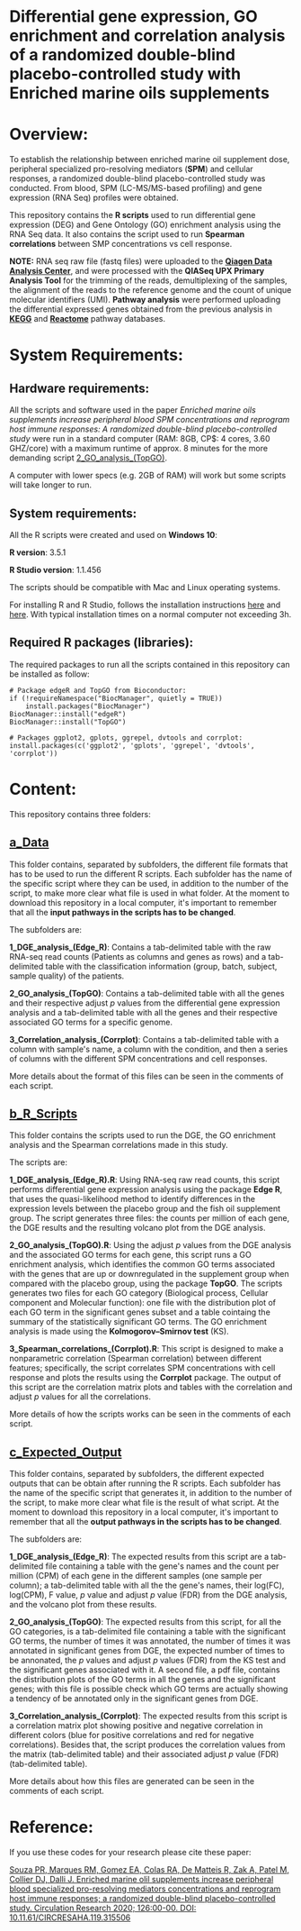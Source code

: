 # Differential gene expression, GO enrichment and correlation analysis of a randomized double-blind placebo-controlled study with Enriched marine oils supplements 

# Overview: 

To establish the relationship between enriched marine oil supplement dose, peripheral specialized pro-resolving mediators (**SPM**) and cellular responses, a randomized double-blind placebo-controlled study was conducted. From blood, SPM (LC-MS/MS-based profiling) and gene expression (RNA Seq) profiles were obtained.  

This repository contains the **R scripts** used to run differential gene expression (DEG) and Gene Ontology (GO) enrichment analysis using the RNA Seq data. It also contains the script used to run **Spearman correlations** between SMP concentrations vs cell response.

**NOTE:** RNA seq raw file (fastq files) were uploaded to the [**Qiagen Data Analysis Center**](www.qiagen.com/GeneGlobe), and were processed with the **QIASeq UPX Primary Analysis Tool** for the trimming of the reads, demultiplexing of the samples, the alignment of the reads to the reference genome and the count of unique molecular identifiers (UMI). **Pathway analysis** were performed uploading the differential expressed genes obtained from the previous analysis in [**KEGG**](https://www.genome.jp/kegg/) and [**Reactome**](https://reactome.org/) pathway databases.  

# System Requirements: 

## Hardware requirements: 

All the scripts and software used in the paper *Enriched marine oils supplements increase peripheral blood SPM concentrations and reprogram host immune responses: A randomized double-blind placebo-controlled study* were run in a standard computer (RAM: 8GB, CP$: 4 cores, 3.60 GHZ/core) with a maximum runtime of approx. 8 minutes for the more demanding script [2_GO_analysis_(TopGO)](https://github.com/eagomezc/2019_DGE_Correlation_Oil_supplements_study/blob/master/b_R_Scripts/2_GO_analysis_(TopGO).R). 

A computer with lower specs (e.g. 2GB of RAM) will work but some scripts will take longer to run. 

## System requirements:

All the R scripts were created and used on **Windows 10**:

**R version**: 3.5.1 

**R Studio version**: 1.1.456

The scripts should be compatible with Mac and Linux operating systems. 

For installing R and R Studio, follows the installation instructions [here](https://www.stats.bris.ac.uk/R/) and [here](https://www.rstudio.com/products/rstudio/download/). With typical installation times on a normal computer not exceeding 3h.

## Required R packages (libraries): 

The required packages to run all the scripts contained in this repository can be installed as follow: 

```
# Package edgeR and TopGO from Bioconductor:
if (!requireNamespace("BiocManager", quietly = TRUE))
    install.packages("BiocManager")
BiocManager::install("edgeR")
BiocManager::install("TopGO")

# Packages ggplot2, gplots, ggrepel, dvtools and corrplot:
install.packages(c('ggplot2', 'gplots', 'ggrepel', 'dvtools', 'corrplot'))
```
# Content:

This repository contains three folders: 

## [a_Data](https://github.com/eagomezc/2019_DGE_Correlation_Oil_supplements_study/tree/master/a_Data)

This folder contains, separated by subfolders, the different file formats that has to be used to run the different R scripts. Each subfolder has the name of the specific script where they can be used, in addition to the number of the script, to make more clear what file is used in what folder. At the moment to download this repository in a local computer, it's important to remember that all the **input pathways in the scripts has to be changed**.

The subfolders are:

**1_DGE_analysis_(Edge_R)**: Contains a tab-delimited table with the raw RNA-seq read counts (Patients as columns and genes as rows) and a tab-delimited table with the classification information (group, batch, subject, sample quality) of the patients. 

**2_GO_analysis_(TopGO)**: Contains a tab-delimited table with all the genes and their respective adjust *p* values from the differential gene expression analysis and a tab-delimited table with all the genes and their respective associated GO terms for a specific genome.

**3_Correlation_analysis_(Corrplot)**: Contains a tab-delimited table with a column with sample's name, a column with the condition, and then a series of columns with the different SPM concentrations and cell responses. 

More details about the format of this files can be seen in the comments of each script. 

## [b_R_Scripts](https://github.com/eagomezc/2019_DGE_Correlation_Oil_supplements_study/tree/master/b_R_Scripts)

This folder contains the scripts used to run the DGE, the GO enrichment analysis and the Spearman correlations made in this study. 

The scripts are: 

**1_DGE_analysis_(Edge_R).R**: Using RNA-seq raw read counts, this script performs differential gene expression analysis using the package **Edge R**, that uses the quasi-likelihood method to identify differences in the expression levels between the placebo group and the fish oil supplement group. The script generates three files: the counts per million of each gene, the DGE results and the resulting volcano plot from the DGE analysis. 

**2_GO_analysis_(TopGO).R**: Using the adjust *p* values from the DGE analysis and the associated GO terms for each gene, this script runs a GO enrichment analysis, which identifies the common GO terms associated with the genes that are up or downregulated in the supplement group when compared with the placebo group, using the package **TopGO**. The scripts generates two files for each GO category (Biological process, Cellular component and Molecular function): one file with the distribution plot of each GO term in the significant genes subset and a table cointaing the summary of the statistically significant GO terms. The GO enrichment analysis is made using the **Kolmogorov–Smirnov test** (KS). 

**3_Spearman_correlations_(Corrplot).R**: This script is designed to make a nonparametric correlation (Spearman correlation) between different features; specifically, the script correlates SPM concentrations with cell response and plots the results using the **Corrplot** package. The output of this script are the correlation matrix plots and tables with the correlation and adjust *p* values for all the correlations. 

More details of how the scripts works can be seen in the comments of each script. 

## [c_Expected_Output](https://github.com/eagomezc/2019_DGE_Correlation_Oil_supplements_study/tree/master/c_Expected_Outputs)

This folder contains, separated by subfolders, the different expected outputs that can be obtain after running the R scripts. Each subfolder has the name of the specific script that generates it, in addition to the number of the script, to make more clear what file is the result of what script. At the moment to download this repository in a local computer, it's important to remember that all the **output pathways in the scripts has to be changed**.

The subfolders are:

**1_DGE_analysis_(Edge_R)**: The expected results from this script are a tab-delimited file containing a table with the gene's names and the count per million (CPM) of each gene in the different samples (one sample per column); a tab-delimited table with all the the gene's names, their log(FC), log(CPM), F value, *p* value and adjust *p* value (FDR) from the DGE analysis, and the volcano plot from these results. 

**2_GO_analysis_(TopGO)**: The expected results from this script, for all the GO categories, is a tab-delimited file containing a table with the significant GO terms, the number of times it was annotated, the number of times it was annotated in significant genes from DGE, the expected number of times to be annonated, the *p* values and adjust *p* values (FDR) from the KS test and the significant genes associated with it. A second file, a pdf file, contains the distribution plots of the GO terms in all the genes and the significant genes; with this file is possible check which GO terms are actually showing a tendency of be annotated only in the significant genes from DGE. 

**3_Correlation_analysis_(Corrplot)**: The expected results from this script is a correlation matrix plot showing positive and negative correlation in different colors (blue for positive correlations and red for negative correlations). Besides that, the script produces the correlation values from the matrix (tab-delimited table) and their associated adjust *p* value (FDR) (tab-delimited table).

More details about how this files are generated can be seen in the comments of each script. 

# Reference: 

 If you use these codes for your research please cite these paper:
 
[Souza PR, Marques RM, Gomez EA, Colas RA, De Matteis R, Zak A, Patel M, Collier DJ, Dalli J. Enriched marine olil supplements increase peripheral blood specialized pro-resolving mediators concentrations and reprogram host immune responses; a randomized double-blind placebo-controlled study. Circulation Research 2020; 126:00-00. DOI: 10.11.61/CIRCRESAHA.119.315506]()
